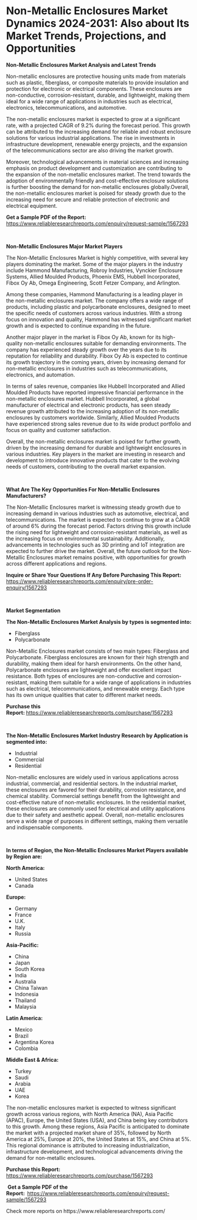 <p><h1>Non-Metallic Enclosures Market Dynamics 2024-2031: Also about Its Market Trends, Projections, and Opportunities</h1></p><p><strong>Non-Metallic Enclosures Market Analysis and Latest Trends</strong></p>
<p><p>Non-metallic enclosures are protective housing units made from materials such as plastic, fiberglass, or composite materials to provide insulation and protection for electronic or electrical components. These enclosures are non-conductive, corrosion-resistant, durable, and lightweight, making them ideal for a wide range of applications in industries such as electrical, electronics, telecommunications, and automotive.</p><p>The non-metallic enclosures market is expected to grow at a significant rate, with a projected CAGR of 9.2% during the forecast period. This growth can be attributed to the increasing demand for reliable and robust enclosure solutions for various industrial applications. The rise in investments in infrastructure development, renewable energy projects, and the expansion of the telecommunications sector are also driving the market growth.</p><p>Moreover, technological advancements in material sciences and increasing emphasis on product development and customization are contributing to the expansion of the non-metallic enclosures market. The trend towards the adoption of environmentally friendly and cost-effective enclosure solutions is further boosting the demand for non-metallic enclosures globally.Overall, the non-metallic enclosures market is poised for steady growth due to the increasing need for secure and reliable protection of electronic and electrical equipment.</p></p>
<p><strong>Get a Sample PDF of the Report:&nbsp;</strong> <a href="https://www.reliableresearchreports.com/enquiry/request-sample/1567293">https://www.reliableresearchreports.com/enquiry/request-sample/1567293</a></p>
<p>&nbsp;</p>
<p><strong>Non-Metallic Enclosures Major Market Players</strong></p>
<p><p>The Non-Metallic Enclosures Market is highly competitive, with several key players dominating the market. Some of the major players in the industry include Hammond Manufacturing, Robroy Industries, Vynckier Enclosure Systems, Allied Moulded Products, Phoenix EMS, Hubbell Incorporated, Fibox Oy Ab, Omega Engineering, Scott Fetzer Company, and Arlington.</p><p>Among these companies, Hammond Manufacturing is a leading player in the non-metallic enclosures market. The company offers a wide range of products, including plastic and polycarbonate enclosures, designed to meet the specific needs of customers across various industries. With a strong focus on innovation and quality, Hammond has witnessed significant market growth and is expected to continue expanding in the future.</p><p>Another major player in the market is Fibox Oy Ab, known for its high-quality non-metallic enclosures suitable for demanding environments. The company has experienced steady growth over the years due to its reputation for reliability and durability. Fibox Oy Ab is expected to continue its growth trajectory in the coming years, driven by increasing demand for non-metallic enclosures in industries such as telecommunications, electronics, and automation.</p><p>In terms of sales revenue, companies like Hubbell Incorporated and Allied Moulded Products have reported impressive financial performance in the non-metallic enclosures market. Hubbell Incorporated, a global manufacturer of electrical and electronic products, has seen steady revenue growth attributed to the increasing adoption of its non-metallic enclosures by customers worldwide. Similarly, Allied Moulded Products have experienced strong sales revenue due to its wide product portfolio and focus on quality and customer satisfaction.</p><p>Overall, the non-metallic enclosures market is poised for further growth, driven by the increasing demand for durable and lightweight enclosures in various industries. Key players in the market are investing in research and development to introduce innovative products that cater to the evolving needs of customers, contributing to the overall market expansion.</p></p>
<p>&nbsp;</p>
<p><strong>What Are The Key Opportunities For Non-Metallic Enclosures Manufacturers?</strong></p>
<p><p>The Non-Metallic Enclosures market is witnessing steady growth due to increasing demand in various industries such as automotive, electrical, and telecommunications. The market is expected to continue to grow at a CAGR of around 6% during the forecast period. Factors driving this growth include the rising need for lightweight and corrosion-resistant materials, as well as the increasing focus on environmental sustainability. Additionally, advancements in technologies such as 3D printing and IoT integration are expected to further drive the market. Overall, the future outlook for the Non-Metallic Enclosures market remains positive, with opportunities for growth across different applications and regions.</p></p>
<p><strong>Inquire or Share Your Questions If Any Before Purchasing This Report:</strong> <a href="https://www.reliableresearchreports.com/enquiry/pre-order-enquiry/1567293">https://www.reliableresearchreports.com/enquiry/pre-order-enquiry/1567293</a></p>
<p>&nbsp;</p>
<p><strong>Market Segmentation</strong></p>
<p><strong>The Non-Metallic Enclosures Market Analysis by types is segmented into:</strong></p>
<p><ul><li>Fiberglass</li><li>Polycarbonate</li></ul></p>
<p><p>Non-Metallic Enclosures market consists of two main types: Fiberglass and Polycarbonate. Fiberglass enclosures are known for their high strength and durability, making them ideal for harsh environments. On the other hand, Polycarbonate enclosures are lightweight and offer excellent impact resistance. Both types of enclosures are non-conductive and corrosion-resistant, making them suitable for a wide range of applications in industries such as electrical, telecommunications, and renewable energy. Each type has its own unique qualities that cater to different market needs.</p></p>
<p><strong>Purchase this Report:&nbsp;</strong><a href="https://www.reliableresearchreports.com/purchase/1567293">https://www.reliableresearchreports.com/purchase/1567293</a></p>
<p>&nbsp;</p>
<p><strong>The Non-Metallic Enclosures Market Industry Research by Application is segmented into:</strong></p>
<p><ul><li>Industrial</li><li>Commercial</li><li>Residential</li></ul></p>
<p><p>Non-metallic enclosures are widely used in various applications across industrial, commercial, and residential sectors. In the industrial market, these enclosures are favored for their durability, corrosion resistance, and chemical stability. Commercial settings benefit from the lightweight and cost-effective nature of non-metallic enclosures. In the residential market, these enclosures are commonly used for electrical and utility applications due to their safety and aesthetic appeal. Overall, non-metallic enclosures serve a wide range of purposes in different settings, making them versatile and indispensable components.</p></p>
<p>&nbsp;</p>
<p><strong>In terms of Region, the Non-Metallic Enclosures Market Players available by Region are:</strong></p>
<p>
    <p> <strong> North America: </strong>
        <ul>
            <li>United States</li>
            <li>Canada</li>
        </ul>
        </p> 
    <p> <strong> Europe: </strong>
        <ul>
            <li>Germany</li>
            <li>France</li>
            <li>U.K.</li>
            <li>Italy</li>
            <li>Russia</li>
        </ul>
        </p> 
    <p> <strong> Asia-Pacific: </strong>
        <ul>
            <li>China</li>
            <li>Japan</li>
            <li>South Korea</li>
            <li>India</li>
            <li>Australia</li>
            <li>China Taiwan</li>
            <li>Indonesia</li>
            <li>Thailand</li>
            <li>Malaysia</li>
        </ul>
        </p> 
    <p> <strong> Latin America: </strong>
        <ul>
            <li>Mexico</li>
            <li>Brazil</li>
            <li>Argentina Korea</li>
            <li>Colombia</li>
        </ul>
        </p> 
    <p> <strong> Middle East & Africa: </strong>
        <ul>
            <li>Turkey</li>
            <li>Saudi</li>
            <li>Arabia</li>
            <li>UAE</li>
            <li>Korea</li>
        </ul>
    </p>
    </p>
<p><p>The non-metallic enclosures market is expected to witness significant growth across various regions, with North America (NA), Asia Pacific (APAC), Europe, the United States (USA), and China being key contributors to this growth. Among these regions, Asia Pacific is anticipated to dominate the market with a projected market share of 35%, followed by North America at 25%, Europe at 20%, the United States at 15%, and China at 5%. This regional dominance is attributed to increasing industrialization, infrastructure development, and technological advancements driving the demand for non-metallic enclosures.</p></p>
<p><strong>Purchase this Report: </strong><a href="https://www.reliableresearchreports.com/purchase/1567293">https://www.reliableresearchreports.com/purchase/1567293</a></p>
<p>&nbsp;<strong>Get a Sample PDF of the Report:&nbsp;&nbsp;</strong><a href="https://www.reliableresearchreports.com/enquiry/request-sample/1567293">https://www.reliableresearchreports.com/enquiry/request-sample/1567293</a></p>
<p><strong></strong></p>
<p>Check more reports on https://www.reliableresearchreports.com/</p>